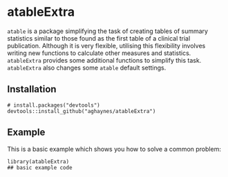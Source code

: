 <!-- README.md is generated from README.Rmd. Please edit that file -->

atableExtra
===========

`atable` is a package simplifying the task of creating tables of summary
statistics similar to those found as the first table of a clinical trial
publication. Although it is very flexible, utilising this flexibility
involves writing new functions to calculate other measures and
statistics. `atableExtra` provides some additional functions to simplify
this task. `atableExtra` also changes some `atable` default settings.

Installation
------------

<!-- You can install the released version of atableExtra from [CRAN](https://CRAN.R-project.org) with: -->
<!-- ```{r , eval=FALSE} -->
<!-- library(atableExtra) -->
<!-- ## basic example code -->
<!-- ``` -->
<!-- And the development version from [GitHub](https://github.com/) with: -->

    # install.packages("devtools")
    devtools::install_github("aghaynes/atableExtra")

Example
-------

This is a basic example which shows you how to solve a common problem:

    library(atableExtra)
    ## basic example code
